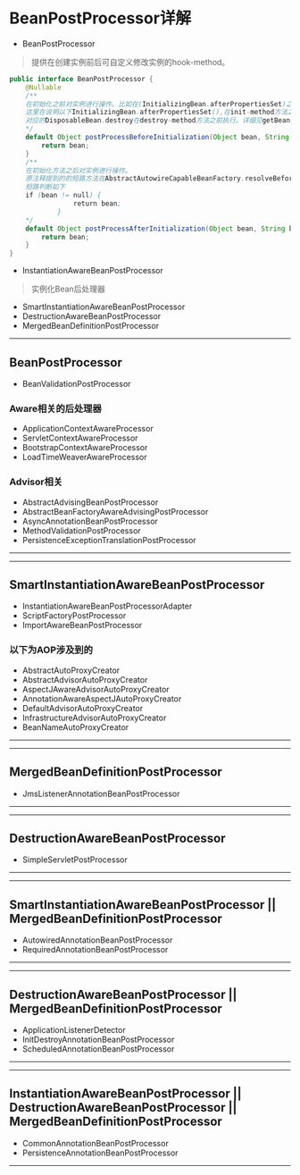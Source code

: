 # BeanPostProcessor详解

* BeanPostProcessor
> 提供在创建实例前后可自定义修改实例的hook-method。
```java
public interface BeanPostProcessor {
	@Nullable
    /**
    在初始化之前对实例进行操作。比如在(InitializingBean.afterPropertiesSet)之前。
    这里在说明以下InitializingBean.afterPropertiesSet(),在init-method方法之前执行。
    对应的DisposableBean.destroy在destroy-method方法之前执行。详细见getBean()。
    */
	default Object postProcessBeforeInitialization(Object bean, String beanName) throws BeansException {
		return bean;
	}
    /**
    在初始化方法之后对实例进行操作。
    原注释提到的的短路方法在AbstractAutowireCapableBeanFactory.resolveBeforeInstantiation()方法之后。
    短路判断如下
    if (bean != null) {
				return bean;
			}
    */
	default Object postProcessAfterInitialization(Object bean, String beanName) throws BeansException {
		return bean;
	}
}
```

* InstantiationAwareBeanPostProcessor
> 实例化Bean后处理器

* SmartInstantiationAwareBeanPostProcessor
* DestructionAwareBeanPostProcessor
* MergedBeanDefinitionPostProcessor

---
## BeanPostProcessor
* BeanValidationPostProcessor
### Aware相关的后处理器
* ApplicationContextAwareProcessor
* ServletContextAwareProcessor
* BootstrapContextAwareProcessor
* LoadTimeWeaverAwareProcessor
### Advisor相关
* AbstractAdvisingBeanPostProcessor
* AbstractBeanFactoryAwareAdvisingPostProcessor
* AsyncAnnotationBeanPostProcessor
* MethodValidationPostProcessor
* PersistenceExceptionTranslationPostProcessor
---

---
## SmartInstantiationAwareBeanPostProcessor 
* InstantiationAwareBeanPostProcessorAdapter
* ScriptFactoryPostProcessor
* ImportAwareBeanPostProcessor

### 以下为AOP涉及到的
* AbstractAutoProxyCreator
* AbstractAdvisorAutoProxyCreator
* AspectJAwareAdvisorAutoProxyCreator
* AnnotationAwareAspectJAutoProxyCreator
* DefaultAdvisorAutoProxyCreator
* InfrastructureAdvisorAutoProxyCreator
* BeanNameAutoProxyCreator
---

---
## MergedBeanDefinitionPostProcessor
* JmsListenerAnnotationBeanPostProcessor
--- 

---
## DestructionAwareBeanPostProcessor
* SimpleServletPostProcessor
---

--- 
## SmartInstantiationAwareBeanPostProcessor || MergedBeanDefinitionPostProcessor
* AutowiredAnnotationBeanPostProcessor
* RequiredAnnotationBeanPostProcessor
---

---
## DestructionAwareBeanPostProcessor || MergedBeanDefinitionPostProcessor
* ApplicationListenerDetector
* InitDestroyAnnotationBeanPostProcessor
* ScheduledAnnotationBeanPostProcessor
---

---
## InstantiationAwareBeanPostProcessor || DestructionAwareBeanPostProcessor || MergedBeanDefinitionPostProcessor
* CommonAnnotationBeanPostProcessor
* PersistenceAnnotationBeanPostProcessor
---